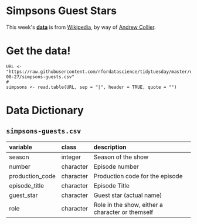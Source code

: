 # Simpsons Guest Stars

This week's [**data**](simpsons-guests.csv) is from [Wikipedia](https://en.wikipedia.org/wiki/List_of_The_Simpsons_guest_stars_(seasons_1%E2%80%9320)), by way of [Andrew Collier](https://github.com/rfordatascience/tidytuesday/issues/103).


# Get the data!

```
URL <- "https://raw.githubusercontent.com/rfordatascience/tidytuesday/master/data/2019/2019-08-27/simpsons-guests.csv"
#
simpsons <- read.table(URL, sep = "|", header = TRUE, quote = "")
```

# Data Dictionary

## `simpsons-guests.csv`

|variable        |class     |description |
|:---------------|:---------|:-----------|
|season          | integer | Season of the show |
|number          | character | Episode number |
|production_code |character | Production code for the episode |
|episode_title   |character | Episode Title |
|guest_star      |character | Guest star (actual name) |
|role            |character | Role in the show, either a character or themself |
